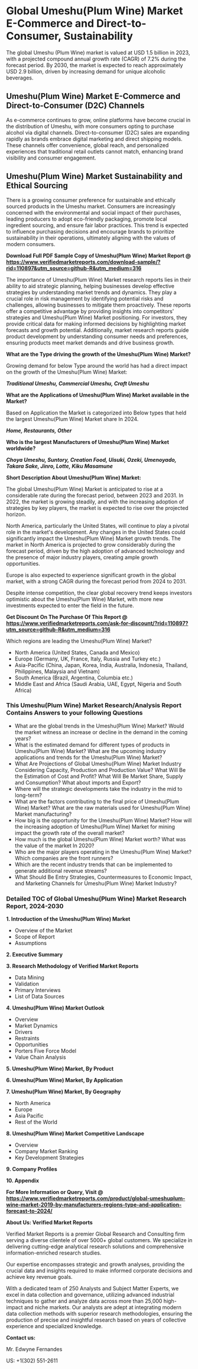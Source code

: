 <h1>Global Umeshu(Plum Wine) Market E-Commerce and Direct-to-Consumer, Sustainability</h1><p class=""><p>The global Umeshu (Plum Wine) market is valued at USD 1.5 billion in 2023, with a projected compound annual growth rate (CAGR) of 7.2% during the forecast period. By 2030, the market is expected to reach approximately USD 2.9 billion, driven by increasing demand for unique alcoholic beverages.</p><h2>Umeshu(Plum Wine) Market E-Commerce and Direct-to-Consumer (D2C) Channels</h2><p>As e-commerce continues to grow, online platforms have become crucial in the distribution of Umeshu, with more consumers opting to purchase alcohol via digital channels. Direct-to-consumer (D2C) sales are expanding rapidly as brands embrace digital marketing and direct shipping models. These channels offer convenience, global reach, and personalized experiences that traditional retail outlets cannot match, enhancing brand visibility and consumer engagement.</p><h2>Umeshu(Plum Wine) Market Sustainability and Ethical Sourcing</h2><p>There is a growing consumer preference for sustainable and ethically sourced products in the Umeshu market. Consumers are increasingly concerned with the environmental and social impact of their purchases, leading producers to adopt eco-friendly packaging, promote local ingredient sourcing, and ensure fair labor practices. This trend is expected to influence purchasing decisions and encourage brands to prioritize sustainability in their operations, ultimately aligning with the values of modern consumers.</p></p><p class=""><strong>Download Full PDF Sample Copy of Umeshu(Plum Wine) Market Report @ <a href="https://www.verifiedmarketreports.com/download-sample/?rid=110897&utm_source=github-R&utm_medium=316" target="_blank">https://www.verifiedmarketreports.com/download-sample/?rid=110897&utm_source=github-R&utm_medium=316</a></strong></p><p>The importance of&nbsp;Umeshu(Plum Wine) Market research reports lies in their ability to aid strategic planning, helping businesses develop effective strategies by understanding market trends and dynamics. They play a crucial role in risk management by identifying potential risks and challenges, allowing businesses to mitigate them proactively. These reports offer a competitive advantage by providing insights into competitors' strategies and Umeshu(Plum Wine) Market positioning. For investors, they provide critical data for making informed decisions by highlighting market forecasts and growth potential. Additionally, market research reports guide product development by understanding consumer needs and preferences, ensuring products meet market demands and drive business growth.</p><p><strong>What are the&nbsp;Type driving the growth of the Umeshu(Plum Wine) Market?</strong></p><p id="" class="">Growing demand for below Type around the world has had a direct impact on the growth of the Umeshu(Plum Wine) Market:</p><p class=""><em><strong>Traditional Umeshu, Commercial Umeshu, Craft Umeshu</strong></em></p><p class=""><strong>What are the&nbsp;Applications&nbsp;of Umeshu(Plum Wine) Market available in the Market?</strong></p><p id="" class="">Based on Application the Market is categorized into Below types that held the largest Umeshu(Plum Wine) Market share In 2024.</p><p class=""><em><strong>Home, Restaurants, Other</strong></em></p><p class=""><strong>Who is the largest Manufacturers of Umeshu(Plum Wine) Market worldwide?</strong></p><p><em><strong>Choya Umeshu, Suntory, Creation Food, Uisuki, Ozeki, Umenoyado, Takara Sake, Jinro, Lotte, Kiku Masamune</strong></em></p><p id="" class=""><strong>Short Description About Umeshu(Plum Wine) Market:</strong></p><p>The global Umeshu(Plum Wine) Market is anticipated to rise at a considerable rate during the forecast period, between 2023 and 2031. In 2022, the market is growing steadily, and with the increasing adoption of strategies by key players, the market is expected to rise over the projected horizon.</p><p>North America, particularly the United States, will continue to play a pivotal role in the market's development. Any changes in the United States could significantly impact the Umeshu(Plum Wine) Market growth trends. The market in North America is projected to grow considerably during the forecast period, driven by the high adoption of advanced technology and the presence of major industry players, creating ample growth opportunities.</p><p>Europe is also expected to experience significant growth in the global market, with a strong CAGR during the forecast period from 2024 to 2031.</p><p>Despite intense competition, the clear global recovery trend keeps investors optimistic about the Umeshu(Plum Wine) Market, with more new investments expected to enter the field in the future.</p><p id="" class=""><strong>Get Discount On The Purchase Of This Report @ <a href="https://www.verifiedmarketreports.com/ask-for-discount/?rid=110897?utm_source=github-R&utm_medium=316" target="_blank">https://www.verifiedmarketreports.com/ask-for-discount/?rid=110897?utm_source=github-R&utm_medium=316</a></strong></p><p class="">Which regions are leading the Umeshu(Plum Wine) Market?</p><ul><li>North America (United States, Canada and Mexico)</li><li>Europe (Germany, UK, France, Italy, Russia and Turkey etc.)</li><li>Asia-Pacific (China, Japan, Korea, India, Australia, Indonesia, Thailand, Philippines, Malaysia and Vietnam)</li><li>South America (Brazil, Argentina, Columbia etc.)</li><li>Middle East and Africa (Saudi Arabia, UAE, Egypt, Nigeria and South Africa)</li></ul><h3 id="" class="">This Umeshu(Plum Wine) Market Research/Analysis Report Contains Answers to your following Questions</h3><ul><li>What are the global trends in the Umeshu(Plum Wine) Market? Would the market witness an increase or decline in the demand in the coming years?</li><li>What is the estimated demand for different types of products in Umeshu(Plum Wine) Market? What are the upcoming industry applications and trends for the Umeshu(Plum Wine) Market?</li><li>What Are Projections of Global Umeshu(Plum Wine) Market Industry Considering Capacity, Production and Production Value? What Will Be the Estimation of Cost and Profit? What Will Be Market Share, Supply and Consumption? What about imports and Export?</li><li>Where will the strategic developments take the industry in the mid to long-term?</li><li>What are the factors contributing to the final price of Umeshu(Plum Wine) Market? What are the raw materials used for Umeshu(Plum Wine) Market manufacturing?</li><li>How big is the opportunity for the Umeshu(Plum Wine) Market? How will the increasing adoption of Umeshu(Plum Wine) Market for mining impact the growth rate of the overall market?</li><li>How much is the global Umeshu(Plum Wine) Market worth? What was the value of the market In 2020?</li><li>Who are the major players operating in the Umeshu(Plum Wine) Market? Which companies are the front runners?</li><li>Which are the recent industry trends that can be implemented to generate additional revenue streams?</li><li>What Should Be Entry Strategies, Countermeasures to Economic Impact, and Marketing Channels for Umeshu(Plum Wine) Market Industry?</li></ul><h3 id="" class="">Detailed TOC of Global Umeshu(Plum Wine) Market Research Report, 2024-2030</h3><p id="" class=""><strong>1. Introduction of the Umeshu(Plum Wine) Market</strong></p><ul><li>Overview of the Market</li><li>Scope of Report</li><li>Assumptions</li></ul><p id="" class=""><strong>2. Executive Summary</strong></p><p id="" class=""><strong>3. Research Methodology of Verified Market Reports</strong></p><ul><li>Data Mining</li><li>Validation</li><li>Primary Interviews</li><li>List of Data Sources</li></ul><p id="" class=""><strong>4. Umeshu(Plum Wine) Market Outlook</strong></p><ul><li>Overview</li><li>Market Dynamics</li><li>Drivers</li><li>Restraints</li><li>Opportunities</li><li>Porters Five Force Model</li><li>Value Chain Analysis</li></ul><p id="" class=""><strong>5. Umeshu(Plum Wine) Market, By Product</strong></p><p id="" class=""><strong>6. Umeshu(Plum Wine) Market, By Application</strong></p><p id="" class=""><strong>7. Umeshu(Plum Wine) Market, By Geography</strong></p><ul><li>North America</li><li>Europe</li><li>Asia Pacific</li><li>Rest of the World</li></ul><p id="" class=""><strong>8. Umeshu(Plum Wine) Market Competitive Landscape</strong></p><ul><li>Overview</li><li>Company Market Ranking</li><li>Key Development Strategies</li></ul><p id="" class=""><strong>9. Company Profiles</strong></p><p id="" class=""><strong>10. Appendix</strong></p><p id="" class=""><strong>For More Information or Query, Visit @ <a href="https://www.verifiedmarketreports.com/product/global-umeshuplum-wine-market-2019-by-manufacturers-regions-type-and-application-forecast-to-2024/" target="_blank">https://www.verifiedmarketreports.com/product/global-umeshuplum-wine-market-2019-by-manufacturers-regions-type-and-application-forecast-to-2024/</a></strong></p><p id="" class=""><strong>About Us: Verified Market Reports</strong></p><p id="" class="">Verified Market Reports is a premier Global Research and Consulting firm serving a diverse clientele of over 5000+ global customers. We specialize in delivering cutting-edge analytical research solutions and comprehensive information-enriched research studies.</p><p id="" class="">Our expertise encompasses strategic and growth analyses, providing the crucial data and insights required to make informed corporate decisions and achieve key revenue goals.</p><p id="" class="">With a dedicated team of 250 Analysts and Subject Matter Experts, we excel in data collection and governance, utilizing advanced industrial techniques to gather and analyze data across more than 25,000 high-impact and niche markets. Our analysts are adept at integrating modern data collection methods with superior research methodologies, ensuring the production of precise and insightful research based on years of collective experience and specialized knowledge.</p><p id="" class=""><strong>Contact us:</strong></p><p id="" class="">Mr. Edwyne Fernandes</p><p id="" class="">US: +1(302) 551-2611</p>